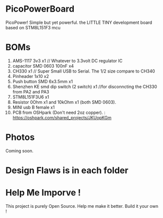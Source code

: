 # PicoPowerBoard
PicoPower! Simple but yet powerful. the LITTLE TINY development board based on STM8L151F3 mcu


BOMs
=

1. AMS-1117 3v3 x1 // Whatever to 3.3volt DC regulator IC
2. capacitor SMD 0603 100nF x4 
3. CH330 x1 // Super Small USB to Serial. The 1/2 size compare to CH340
4. Pinheader 1x10 x2
5. Push button SMD 6x3.5mm x1
6. Shenzhen KE smd dip switch (2 switch) x1 //for disconncting the CH330 from PA2 and PA3
7. STM8L151F3U6 x1
8. Resistor 0Ohm x1 and 10kOhm x1 (both SMD 0603).
9. MINI usb B female x1
10. PCB from OSHpark (Don't need 2oz copper). : https://oshpark.com/shared_projects/JKUopKGm

Photos
=

Coming soon.

Design Flaws is in each folder 
=

# Help Me Imporve !

This project is purely Open Source. Help me make it better. Build it your own !
